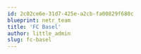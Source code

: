 ```yaml
---
id: 2c02ce6e-31d7-425e-a2cb-fa00829f680c
blueprint: netr_team
title: 'FC Basel'
author: little_admin
slug: fc-basel
---
```

